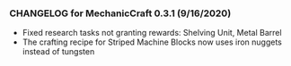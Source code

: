 ### CHANGELOG for MechanicCraft 0.3.1 (9/16/2020)

- Fixed research tasks not granting rewards: Shelving Unit, Metal Barrel
- The crafting recipe for Striped Machine Blocks now uses iron nuggets instead of tungsten